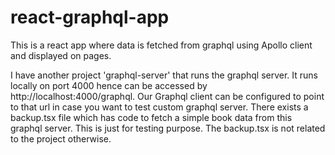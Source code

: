 # react-graphql-app

This is a react app where data is fetched from graphql using Apollo client and displayed on pages.

I have another project 'graphql-server' that runs the graphql server. It runs locally on port 4000 hence can be accessed by http://localhost:4000/graphql.
Our Graphql client can be configured to point to that url in case you want to test custom graphql server. There exists a backup.tsx file which has code to fetch a simple book data from this graphql server. This is just for testing purpose. The backup.tsx is not related to the project otherwise.
